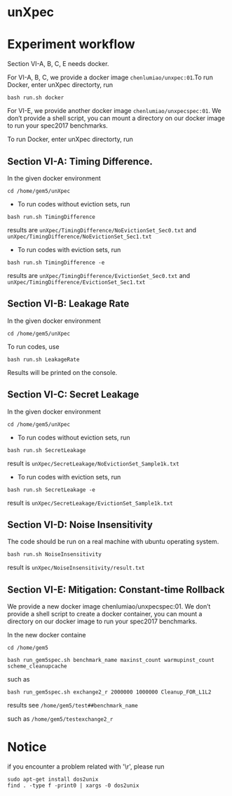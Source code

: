 # unXpec

# Experiment workflow

Section VI-A, B, C, E needs docker.

For VI-A, B, C, we provide a docker image `chenlumiao/unxpec:01`.To run Docker, enter unXpec directorty, run


```shell
bash run.sh docker
```

For VI-E, we provide another docker image `chenlumiao/unxpecspec:01`.
We don’t provide a shell script, you can mount a directory on our docker image to run your spec2017 benchmarks.

To run Docker, enter unXpec directorty, run 

## Section VI-A: Timing Difference. 

In the given docker environment

```shell
cd /home/gem5/unXpec
```

* To run codes without eviction sets, run

```shell
bash run.sh TimingDifference
```

results are `unXpec/TimingDifference/NoEvictionSet_Sec0.txt` and `unXpec/TimingDifference/NoEvictionSet_Sec1.txt`

* To run codes with eviction sets, run 

```shell
bash run.sh TimingDifference -e
```

results are `unXpec/TimingDifference/EvictionSet_Sec0.txt` and `unXpec/TimingDifference/EvictionSet_Sec1.txt`
    
## Section VI-B: Leakage Rate

In the given docker environment

```shell 
cd /home/gem5/unXpec
```

To run codes, use

```shell
bash run.sh LeakageRate
```

Results will be printed on the console.

## Section VI-C: Secret Leakage

In the given docker environment

```shell
cd /home/gem5/unXpec
```

* To run codes without eviction sets, run

```shell
bash run.sh SecretLeakage
```

result is `unXpec/SecretLeakage/NoEvictionSet_Sample1k.txt`

* To run codes with eviction sets, run 

```shell
bash run.sh SecretLeakage -e
```

result is `unXpec/SecretLeakage/EvictionSet_Sample1k.txt`
    


## Section VI-D: Noise Insensitivity

The code should be run on a real machine with ubuntu operating system.

```shell
bash run.sh NoiseInsensitivity
```

result is `unXpec/NoiseInsensitivity/result.txt`



## Section VI-E: Mitigation: Constant-time Rollback

We provide a new docker image chenlumiao/unxpecspec:01. We don’t provide a shell script to create a docker container, you can mount a directory on our docker image to run your spec2017 benchmarks.

In the new docker containe

```shell
cd /home/gem5
```

```shell
bash run_gem5spec.sh benchmark_name maxinst_count warmupinst_count scheme_cleanupcache
```
such as 

```shell
bash run_gem5spec.sh exchange2_r 2000000 1000000 Cleanup_FOR_L1L2
```

results see `/home/gem5/test##benchmark_name`

such as `/home/gem5/testexchange2_r`



# Notice

if you encounter a problem related with '\r', please run

```shell
sudo apt-get install dos2unix
find . -type f -print0 | xargs -0 dos2unix
```